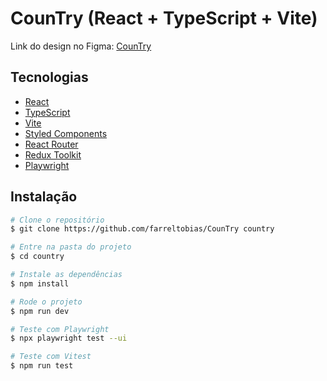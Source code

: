 # CounTry (React + TypeScript + Vite)

Link do design no Figma: [CounTry](https://www.figma.com/file/PpeCN8pn1ZyohXqY6ulQzx/CounTry?type=design&node-id=0%3A1&mode=design&t=cEfQzzPnDHovjYNJ-1)

## Tecnologias

- [React](https://reactjs.org/)
- [TypeScript](https://www.typescriptlang.org/)
- [Vite](https://vitejs.dev/)
- [Styled Components](https://styled-components.com/)
- [React Router](https://reactrouter.com/)
- [Redux Toolkit](https://redux-toolkit.js.org/)
- [Playwright](https://playwright.dev/)

## Instalação

```bash
# Clone o repositório
$ git clone https://github.com/farreltobias/CounTry country

# Entre na pasta do projeto
$ cd country

# Instale as dependências
$ npm install

# Rode o projeto
$ npm run dev

# Teste com Playwright
$ npx playwright test --ui

# Teste com Vitest
$ npm run test
```
